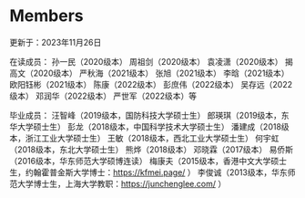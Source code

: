 # Members
更新于：2023年11月26日

在读成员：
孙一民（2020级本）
周祖剑（2020级本）
袁凌潇（2020级本）
揭高文（2020级本）
严秋海（2021级本）
张旭（2021级本）
李晗（2021级本）
欧阳钰彬（2021级本）
陈康（2022级本）
彭庶伟（2022级本）
吴存远（2022级本）
邓润华（2022级本）
严世军（2022级本）等


毕业成员：
汪智峰（2019级本，国防科技大学硕士生）
郎瑛琪（2019级本，东华大学硕士生）
彭龙（2018级本，中国科学技术大学硕士生）
潘建成（2018级本，浙江工业大学硕士生）
王敏（2018级本，西北工业大学硕士生）
何宇虹（2018级本，东北大学硕士生）
熊烨（2018级本）
邓晓霖（2017级本）
易侨斯（2016级本，华东师范大学硕博连读）
梅康夫（2015级本，香港中文大学硕士生，约翰霍普金斯大学博士：https://kfmei.page/ ）
李俊诚（2013级本，华东师范大学博士生，上海大学教职：https://junchenglee.com/ ）
